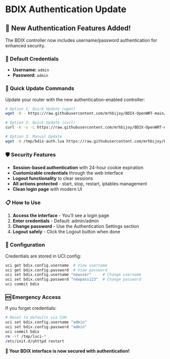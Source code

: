 # BDIX Authentication Update

## 🔐 New Authentication Features Added!

The BDIX controller now includes username/password authentication for enhanced security.

### 🔑 Default Credentials
- **Username:** `admin`
- **Password:** `admin`

### 🚀 Quick Update Commands

Update your router with the new authentication-enabled controller:

```bash
# Option 1: Quick Update (wget)
wget -O - https://raw.githubusercontent.com/mrhbijoy/BDIX-OpenWRT-main/main/quick-fix.sh | sh

# Option 2: Quick Update (curl)
curl -k -s -L https://raw.githubusercontent.com/mrhbijoy/BDIX-OpenWRT-main/main/quick-fix-curl.sh | sh

# Option 3: Manual Update
wget -O /tmp/bdix-auth.lua https://raw.githubusercontent.com/mrhbijoy/BDIX-OpenWRT-main/main/bdix-controller-simple.lua && /etc/init.d/bdix stop && cp /tmp/bdix-auth.lua /usr/lib/lua/luci/controller/bdix.lua && chmod 644 /usr/lib/lua/luci/controller/bdix.lua && rm -rf /tmp/luci-* && /etc/init.d/uhttpd restart && echo "✅ Authentication enabled! Login with admin/admin"
```

### 🛡️ Security Features

- **Session-based authentication** with 24-hour cookie expiration
- **Customizable credentials** through the web interface
- **Logout functionality** to clear sessions
- **All actions protected** - start, stop, restart, iptables management
- **Clean login page** with modern UI

### 📋 How to Use

1. **Access the interface** - You'll see a login page
2. **Enter credentials** - Default: admin/admin
3. **Change password** - Use the Authentication Settings section
4. **Logout safely** - Click the Logout button when done

### 🔧 Configuration

Credentials are stored in UCI config:
```bash
uci get bdix.config.username  # View username
uci get bdix.config.password  # View password
uci set bdix.config.username "newuser"     # Change username  
uci set bdix.config.password "newpass123"  # Change password
uci commit bdix
```

### 🆘 Emergency Access

If you forget credentials:
```bash
# Reset to defaults via SSH
uci set bdix.config.username "admin"
uci set bdix.config.password "admin" 
uci commit bdix
rm -rf /tmp/luci-*
/etc/init.d/uhttpd restart
```

**🎉 Your BDIX interface is now secured with authentication!**

